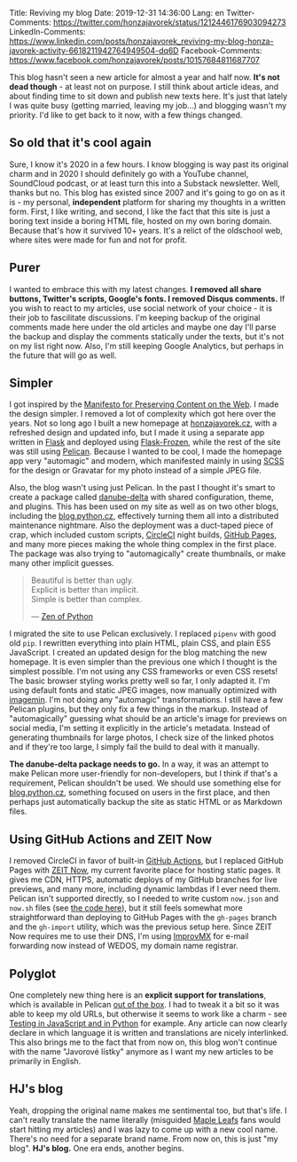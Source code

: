 Title: Reviving my blog
Date: 2019-12-31 14:36:00
Lang: en
Twitter-Comments: https://twitter.com/honzajavorek/status/1212446176903094273
LinkedIn-Comments: https://www.linkedin.com/posts/honzajavorek_reviving-my-blog-honza-javorek-activity-6618211942764949504-dq6D
Facebook-Comments: https://www.facebook.com/honzajavorek/posts/10157684811687707


This blog hasn't seen a new article for almost a year and half now. **It's not dead though** - at least not on purpose. I still think about article ideas, and about finding time to sit down and publish new texts here. It's just that lately I was quite busy (getting married, leaving my job…) and blogging wasn't my priority. I'd like to get back to it now, with a few things changed.

## So old that it's cool again

Sure, I know it's 2020 in a few hours. I know blogging is way past its original charm and in 2020 I should definitely go with a YouTube channel, SoundCloud podcast, or at least turn this into a Substack newsletter. Well, thanks but no. This blog has existed since 2007 and it's going to go on as it is - my personal, **independent** platform for sharing my thoughts in a written form. First, I like writing, and second, I like the fact that this site is just a boring text inside a boring HTML file, hosted on my own boring domain. Because that's how it survived 10+ years. It's a relict of the oldschool web, where sites were made for fun and not for profit.

## Purer

I wanted to embrace this with my latest changes. **I removed all share buttons, Twitter's scripts, Google's fonts. I removed Disqus comments.** If you wish to react to my articles, use social network of your choice - it is their job to fascilitate discussions. I'm keeping backup of the original comments made here under the old articles and maybe one day I'll parse the backup and display the comments statically under the texts, but it's not on my list right now. Also, I'm still keeping Google Analytics, but perhaps in the future that will go as well.

## Simpler

I got inspired by the [Manifesto for Preserving Content on the Web](https://jeffhuang.com/designed_to_last/). I made the design simpler. I removed a lot of complexity which got here over the years. Not so long ago I built a new homepage at [honzajavorek.cz](https://honzajavorek.cz), with a refreshed design and updated info, but I made it using a separate app written in [Flask](http://flask.pocoo.org/) and deployed using [Flask-Frozen](https://pythonhosted.org/Frozen-Flask/), while the rest of the site was still using [Pelican](https://docs.getpelican.com/). Because I wanted to be cool, I made the homepage app very "automagic" and modern, which manifested mainly in using [SCSS](https://sass-lang.com/) for the design or Gravatar for my photo instead of a simple JPEG file.

Also, the blog wasn't using just Pelican. In the past I thought it's smart to create a package called [danube-delta](https://github.com/honzajavorek/danube-delta/) with shared configuration, theme, and plugins. This has been used on my site as well as on two other blogs, including the [blog.python.cz](http://blog.python.cz/), effectively turning them all into a distributed maintenance nightmare. Also the deployment was a duct-taped piece of crap, which included custom scripts, [CircleCI](https://circleci.com/) night builds, [GitHub Pages](https://pages.github.com/), and many more pieces making the whole thing complex in the first place. The package was also trying to "automagically" create thumbnails, or make many other implicit guesses.

> Beautiful is better than ugly.<br>
> Explicit is better than implicit.<br>
> Simple is better than complex.<br>
>
> &mdash; [Zen of Python](https://www.python.org/dev/peps/pep-0020/)

I migrated the site to use Pelican exclusively. I replaced `pipenv` with good old `pip`. I rewritten everything into plain HTML, plain CSS, and plain ES5 JavaScript. I created an updated design for the blog matching the new homepage. It is even simpler than the previous one which I thought is the simplest possible. I'm not using any CSS frameworks or even CSS resets! The basic browser styling works pretty well so far, I only adapted it. I'm using default fonts and static JPEG images, now manually optimized with [imagemin](https://github.com/imagemin/imagemin-cli). I'm not doing any "automagic" transformations. I still have a few Pelican plugins, but they only fix a few things in the markup. Instead of "automagically" guessing what should be an article's image for previews on social media, I'm setting it explicitly in the article's metadata. Instead of generating thumbnails for large photos, I check size of the linked photos and if they're too large, I simply fail the build to deal with it manually.

**The danube-delta package needs to go.** In a way, it was an attempt to make Pelican more user-friendly for non-developers, but I think if that's a requirement, Pelican shouldn't be used. We should use something else for [blog.python.cz](http://blog.python.cz/), something focused on users in the first place, and then perhaps just automatically backup the site as static HTML or as Markdown files.

## Using GitHub Actions and ZEIT Now

I removed CircleCI in favor of built-in [GitHub Actions](https://github.com/features/actions), but I replaced GitHub Pages with [ZEIT Now](https://zeit.co/), my current favorite place for hosting static pages. It gives me CDN, HTTPS, automatic deploys of my GitHub branches for live previews, and many more, including dynamic lambdas if I ever need them. Pelican isn't supported directly, so I needed to write custom `now.json` and `now.sh` files (see [the code here](https://github.com/honzajavorek/honzajavorek.cz)), but it still feels somewhat more straightforward than deploying to GitHub Pages with the `gh-pages` branch and the `gh-import` utility, which was the previous setup here. Since ZEIT Now requires me to use their DNS, I'm using [ImprovMX](https://improvmx.com/) for e-mail forwarding now instead of WEDOS, my domain name registrar.

## Polyglot

One completely new thing here is an **explicit support for translations**, which is available in Pelican [out of the box](https://docs.getpelican.com/en/stable/content.html#translations). I had to tweak it a bit so it was able to keep my old URLs, but otherwise it seems to work like a charm - see [Testing in JavaScript and in Python]({filename}2017-01-18_testing-in-javascript-and-in-python.md) for example. Any article can now clearly declare in which language it is written and translations are nicely interlinked. This also brings me to the fact that from now on, this blog won't continue with the name "Javorové lístky" anymore as I want my new articles to be primarily in English.

## HJ's blog

Yeah, dropping the original name makes me sentimental too, but that's life. I can't really translate the name literally (misguided [Maple Leafs](https://www.nhl.com/mapleleafs/) fans would start hitting my articles) and I was lazy to come up with a new cool name. There's no need for a separate brand name. From now on, this is just "my blog". **HJ's blog.** One era ends, another begins.
